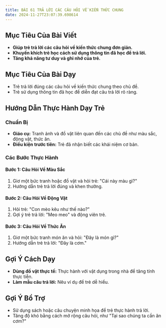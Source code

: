 ```yaml
---
title: BÀI 61 TRẢ LỜI CÁC CÂU HỎI VỀ KIẾN THỨC CHUNG
date: 2024-11-27T23:07:39.698614
---
```


## Mục Tiêu Của Bài Viết
- **Giúp trẻ trả lời các câu hỏi về kiến thức chung đơn giản.**
- **Khuyến khích trẻ học cách sử dụng thông tin đã học để trả lời.**
- **Tăng khả năng tư duy và ghi nhớ của trẻ.**

## Mục Tiêu Của Bài Dạy
- Trẻ trả lời đúng các câu hỏi về kiến thức chung theo chủ đề.
- Trẻ sử dụng thông tin đã học để diễn đạt câu trả lời rõ ràng.

## Hướng Dẫn Thực Hành Dạy Trẻ

### Chuẩn Bị
- **Giáo cụ:** Tranh ảnh và đồ vật liên quan đến các chủ đề như màu sắc, động vật, thức ăn.
- **Điều kiện trước tiên:** Trẻ đã nhận biết các khái niệm cơ bản.

### Các Bước Thực Hành
#### Bước 1: Câu Hỏi Về Màu Sắc
1. Giơ một bức tranh hoặc đồ vật và hỏi trẻ: "Cái này màu gì?"
2. Hướng dẫn trẻ trả lời đúng và khen thưởng.

#### Bước 2: Câu Hỏi Về Động Vật
1. Hỏi trẻ: "Con mèo kêu như thế nào?"
2. Gợi ý trẻ trả lời: "Meo meo" và động viên trẻ.

#### Bước 3: Câu Hỏi Về Thức Ăn
1. Giơ một bức tranh món ăn và hỏi: "Đây là món gì?"
2. Hướng dẫn trẻ trả lời: "Đây là cơm."

## Gợi Ý Cách Dạy
- **Dùng đồ vật thực tế:** Thực hành với vật dụng trong nhà để tăng tính thực tiễn.
- **Làm mẫu câu trả lời:** Nêu ví dụ để trẻ dễ hiểu.

## Gợi Ý Bổ Trợ
- Sử dụng sách hoặc câu chuyện minh họa để trẻ thực hành trả lời.
- Tăng độ khó bằng cách mở rộng câu hỏi, như "Tại sao chúng ta cần ăn cơm?"

